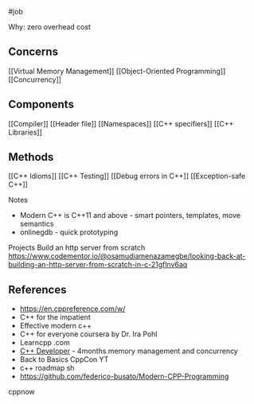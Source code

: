 #job 

Why: zero overhead cost
## Concerns
[[Virtual Memory Management]]
[[Object-Oriented Programming]]
[[Concurrency]]
## Components
[[Compiler]]
[[Header file]]
[[Namespaces]]
[[C++ specifiers]]
[[C++ Libraries]]
## Methods
[[C++ Idioms]]
[[C++ Testing]]
[[Debug errors in C++]]
[[Exception-safe C++]]

Notes
* Modern C++ is C++11 and above - smart pointers, templates, move semantics
* onlinegdb - quick prototyping

Projects
Build an http server from scratch
https://www.codementor.io/@osamudiamenazamegbe/looking-back-at-building-an-http-server-from-scratch-in-c-21gflnv6aq

## References
* https://en.cppreference.com/w/
* C++ for the impatient
* Effective modern c++
* C++ for everyone coursera by Dr. Ira Pohl
* Learncpp .com
* [C++ Developer](https://www.udacity.com/course/c-plus-plus-nanodegree--nd213) - 4months memory management and concurrency
* Back to Basics CppCon YT
* c++ roadmap sh
* https://github.com/federico-busato/Modern-CPP-Programming

cppnow




